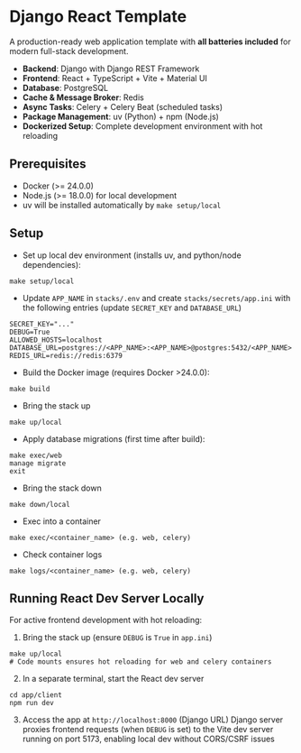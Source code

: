 # Django React Template

A production-ready web application template with **all batteries included** for modern full-stack development.

- **Backend**: Django with Django REST Framework
- **Frontend**: React + TypeScript + Vite + Material UI
- **Database**: PostgreSQL  
- **Cache & Message Broker**: Redis
- **Async Tasks**: Celery + Celery Beat (scheduled tasks)
- **Package Management**: uv (Python) + npm (Node.js)
- **Dockerized Setup**: Complete development environment with hot reloading

## Prerequisites
- Docker (>= 24.0.0)
- Node.js (>= 18.0.0) for local development
- uv will be installed automatically by `make setup/local`

## Setup

- Set up local dev environment (installs uv, and python/node dependencies):
```
make setup/local
```

- Update `APP_NAME` in `stacks/.env` and create `stacks/secrets/app.ini` with the following entries (update `SECRET_KEY` and `DATABASE_URL`)
```
SECRET_KEY="..."
DEBUG=True
ALLOWED_HOSTS=localhost
DATABASE_URL=postgres://<APP_NAME>:<APP_NAME>@postgres:5432/<APP_NAME>
REDIS_URL=redis://redis:6379
```

- Build the Docker image (requires Docker >24.0.0):
```
make build
```

- Bring the stack up
```
make up/local
```

- Apply database migrations (first time after build):
```
make exec/web
manage migrate
exit
```

- Bring the stack down
```
make down/local
```

- Exec into a container
```
make exec/<container_name> (e.g. web, celery)
```

- Check container logs
```
make logs/<container_name> (e.g. web, celery)
```

## Running React Dev Server Locally

For active frontend development with hot reloading:

1. Bring the stack up (ensure `DEBUG` is `True` in `app.ini`)
```
make up/local
# Code mounts ensures hot reloading for web and celery containers
```

2. In a separate terminal, start the React dev server
```
cd app/client
npm run dev
```

3. Access the app at `http://localhost:8000` (Django URL)
Django server proxies frontend requests (when `DEBUG` is set) to the Vite dev server running on port 5173, enabling local dev without CORS/CSRF issues
